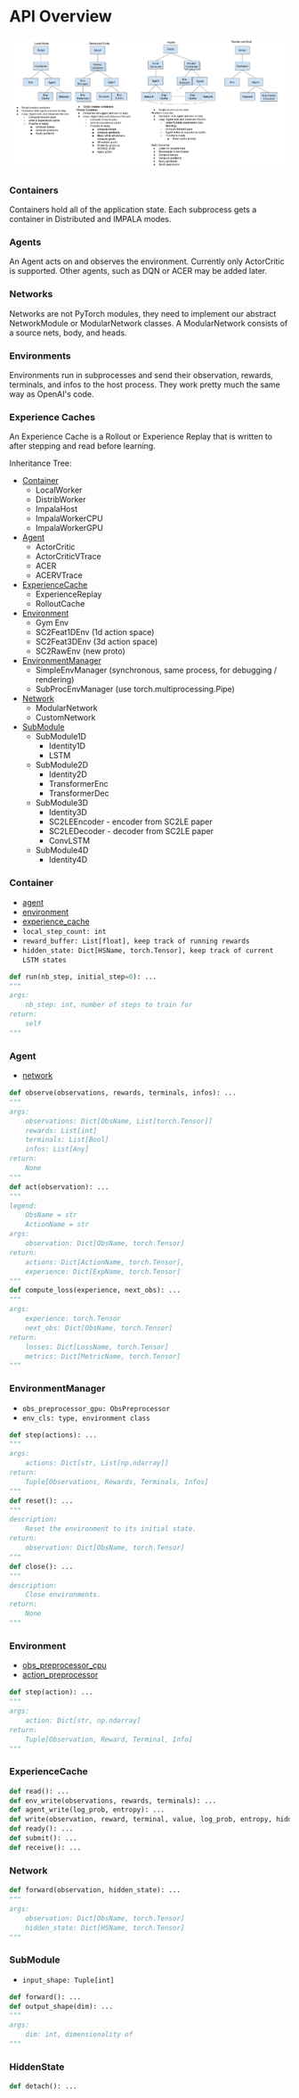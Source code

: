 # API Overview
![architecture](../images/architecture.png)
### Containers
Containers hold all of the application state. Each subprocess gets a container 
in Distributed and IMPALA modes.
### Agents
An Agent acts on and observes the environment.
Currently only ActorCritic is supported. Other agents, such as DQN or ACER may 
be added later.
### Networks
Networks are not PyTorch modules, they need to implement our abstract 
NetworkModule or ModularNetwork classes. A ModularNetwork consists of a 
source nets, body, and heads.
### Environments
Environments run in subprocesses and send their observation, rewards,
terminals, and infos to the host process. They work pretty much the same way as 
OpenAI's code.
### Experience Caches
An Experience Cache is a Rollout or Experience Replay that is written to after 
stepping and read before learning.

Inheritance Tree:
* [Container](#container)
    * LocalWorker
    * DistribWorker
    * ImpalaHost
    * ImpalaWorkerCPU
    * ImpalaWorkerGPU
* [Agent](#agent)
    * ActorCritic
    * ActorCriticVTrace
    * ACER
    * ACERVTrace
* [ExperienceCache](#experiencecache)
    * ExperienceReplay
    * RolloutCache
* [Environment](#environment)
    * Gym Env
    * SC2Feat1DEnv (1d action space)
    * SC2Feat3DEnv (3d action space)
    * SC2RawEnv (new proto)
* [EnvironmentManager](#environmentmanager)
    * SimpleEnvManager (synchronous, same process, for debugging / rendering)
    * SubProcEnvManager (use torch.multiprocessing.Pipe)
* [Network](#network)
    * ModularNetwork
    * CustomNetwork
* [SubModule](#submodule)
    * SubModule1D
        * Identity1D
        * LSTM
    * SubModule2D
        * Identity2D
        * TransformerEnc
        * TransformerDec
    * SubModule3D
        * Identity3D
        * SC2LEEncoder - encoder from SC2LE paper
        * SC2LEDecoder - decoder from SC2LE paper
        * ConvLSTM
    * SubModule4D
        * Identity4D

### Container
* [agent](#agent)
* [environment](#environment)
* [experience_cache](#experiencecache)
* `local_step_count: int`
* `reward_buffer: List[float], keep track of running rewards`
* `hidden_state: Dict[HSName, torch.Tensor], keep track of current LSTM states`
```python
def run(nb_step, initial_step=0): ...
"""
args:
    nb_step: int, number of steps to train for
return:
    self
"""
```

### Agent
* [network](#network)
```python
def observe(observations, rewards, terminals, infos): ...
"""
args:
    observations: Dict[ObsName, List[torch.Tensor]]
    rewards: List[int]
    terminals: List[Bool]
    infos: List[Any]
return:
    None
"""
def act(observation): ...
"""
legend:
    ObsName = str
    ActionName = str
args:
    observation: Dict[ObsName, torch.Tensor]
return:
    actions: Dict[ActionName, torch.Tensor],
    experience: Dict[ExpName, torch.Tensor]
"""
def compute_loss(experience, next_obs): ...
"""
args:
    experience: torch.Tensor
    next_obs: Dict[ObsName, torch.Tensor]
return:
    losses: Dict[LossName, torch.Tensor]
    metrics: Dict[MetricName, torch.Tensor]
"""
```

### EnvironmentManager
* `obs_preprocessor_gpu: ObsPreprocessor`
* `env_cls: type, environment class`
```python
def step(actions): ...
"""
args:
    actions: Dict[str, List[np.ndarray]]
return:
    Tuple[Observations, Rewards, Terminals, Infos]
"""
def reset(): ...
"""
description:
    Reset the environment to its initial state.
return:
    observation: Dict[ObsName, torch.Tensor]
"""
def close(): ...
"""
description:
    Close environments.
return:
    None
"""
```

### Environment
* [obs_preprocessor_cpu](#)
* [action_preprocessor](#)
```python
def step(action): ...
"""
args:
    action: Dict[str, np.ndarray]
return:
    Tuple[Observation, Reward, Terminal, Info]
"""
```

### ExperienceCache
```python
def read(): ...
def env_write(observations, rewards, terminals): ...
def agent_write(log_prob, entropy): ...
def write(observation, reward, terminal, value, log_prob, entropy, hidden_state): ...
def ready(): ...
def submit(): ...
def receive(): ...
```

### Network
```python
def forward(observation, hidden_state): ...
"""
args:
    observation: Dict[ObsName, torch.Tensor]
    hidden_state: Dict[HSName, torch.Tensor]
"""
```

### SubModule
* `input_shape: Tuple[int]`
```python
def forward(): ...
def output_shape(dim): ...
"""
args:
    dim: int, dimensionality of 
"""
```

### HiddenState
```python
def detach(): ...
```
